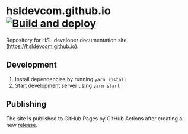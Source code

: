 # hsldevcom.github.io [![Build and deploy](https://github.com/HSLdevcom/hsldevcom.github.io/actions/workflows/build-and-deploy.yml/badge.svg)](https://github.com/HSLdevcom/hsldevcom.github.io/actions/workflows/build-and-deploy.yml)
Repository for HSL developer documentation site (https://hsldevcom.github.io).

## Development

1. Install dependencies by running `yarn install`
2. Start development server using `yarn start`

## Publishing

The site is published to GitHub Pages by GitHub Actions after creating a new [release](https://github.com/HSLdevcom/hsldevcom.github.io/releases).
